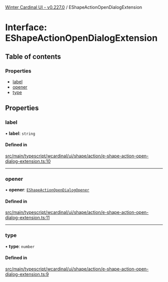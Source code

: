 [Winter Cardinal UI - v0.227.0](../index.md) / EShapeActionOpenDialogExtension

# Interface: EShapeActionOpenDialogExtension

## Table of contents

### Properties

- [label](EShapeActionOpenDialogExtension.md#label)
- [opener](EShapeActionOpenDialogExtension.md#opener)
- [type](EShapeActionOpenDialogExtension.md#type)

## Properties

### label

• **label**: `string`

#### Defined in

[src/main/typescript/wcardinal/ui/shape/action/e-shape-action-open-dialog-extension.ts:10](https://github.com/winter-cardinal/winter-cardinal-ui/blob/v0.227.0/src/main/typescript/wcardinal/ui/shape/action/e-shape-action-open-dialog-extension.ts#L10)

___

### opener

• **opener**: [`EShapeActionOpenDialogOpener`](../index.md#eshapeactionopendialogopener)

#### Defined in

[src/main/typescript/wcardinal/ui/shape/action/e-shape-action-open-dialog-extension.ts:11](https://github.com/winter-cardinal/winter-cardinal-ui/blob/v0.227.0/src/main/typescript/wcardinal/ui/shape/action/e-shape-action-open-dialog-extension.ts#L11)

___

### type

• **type**: `number`

#### Defined in

[src/main/typescript/wcardinal/ui/shape/action/e-shape-action-open-dialog-extension.ts:9](https://github.com/winter-cardinal/winter-cardinal-ui/blob/v0.227.0/src/main/typescript/wcardinal/ui/shape/action/e-shape-action-open-dialog-extension.ts#L9)
